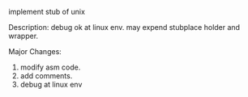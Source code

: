 implement stub of unix

Description:
debug ok at linux env. may expend stubplace holder and wrapper.

Major Changes:
1. modify asm code.
2. add comments.
3. debug at linux env
